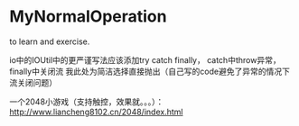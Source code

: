 # MyNormalOperation
to learn and exercise.

io中的IOUtil中的更严谨写法应该添加try catch finally， catch中throw异常，finally中关闭流
我此处为简洁选择直接抛出（自己写的code避免了异常的情况下流关闭问题）

一个2048小游戏（支持触控，效果就。。。）：http://www.liancheng8102.cn/2048/index.html
